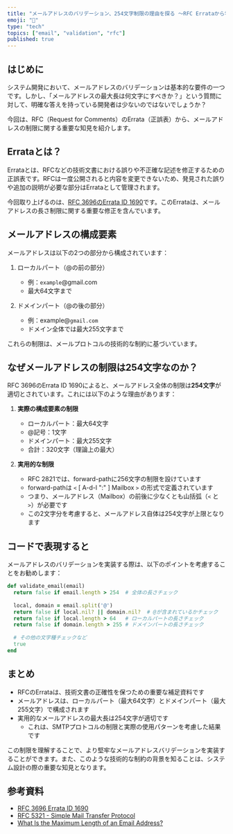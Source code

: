 ```yaml
---
title: "メールアドレスのバリデーション、254文字制限の理由を探る 〜RFC Errataから学ぶ〜"
emoji: "📧"
type: "tech"
topics: ["email", "validation", "rfc"]
published: true
---
```


## はじめに

システム開発において、メールアドレスのバリデーションは基本的な要件の一つです。しかし、「メールアドレスの最大長は何文字にすべきか？」という質問に対して、明確な答えを持っている開発者は少ないのではないでしょうか？

今回は、RFC（Request for Comments）のErrata（正誤表）から、メールアドレスの制限に関する重要な知見を紹介します。

## Errataとは？

Errataとは、RFCなどの技術文書における誤りや不正確な記述を修正するための正誤表です。RFCは一度公開されると内容を変更できないため、発見された誤りや追加の説明が必要な部分はErrataとして管理されます。

今回取り上げるのは、[RFC 3696のErrata ID 1690](https://www.rfc-editor.org/errata/eid1690)です。このErrataは、メールアドレスの長さ制限に関する重要な修正を含んでいます。

## メールアドレスの構成要素

メールアドレスは以下の2つの部分から構成されています：

1. ローカルパート（@の前の部分）
   - 例：`example`@gmail.com
   - 最大64文字まで

2. ドメインパート（@の後の部分）
   - 例：example@`gmail.com`
   - ドメイン全体では最大255文字まで

これらの制限は、メールプロトコルの技術的な制約に基づいています。

## なぜメールアドレスの制限は254文字なのか？

RFC 3696のErrata ID 1690によると、メールアドレス全体の制限は**254文字**が適切とされています。これには以下のような理由があります：

1. **実際の構成要素の制限**
   - ローカルパート：最大64文字
   - @記号：1文字
   - ドメインパート：最大255文字
   - 合計：320文字（理論上の最大）

2. **実用的な制限**
   - RFC 2821では、forward-pathに256文字の制限を設けています
   - forward-pathは `<` [ A-d-l ":" ] Mailbox `>` の形式で定義されています
   - つまり、メールアドレス（Mailbox）の前後に少なくとも山括弧（`<` と `>`）が必要です
   - この2文字分を考慮すると、メールアドレス自体は254文字が上限となります

## コードで表現すると

メールアドレスのバリデーションを実装する際は、以下のポイントを考慮することをお勧めします：

```ruby
def validate_email(email)
  return false if email.length > 254  # 全体の長さチェック
  
  local, domain = email.split('@')
  return false if local.nil? || domain.nil?  # @が含まれているかチェック
  return false if local.length > 64   # ローカルパートの長さチェック
  return false if domain.length > 255 # ドメインパートの長さチェック
  
  # その他の文字種チェックなど
  true
end
```

## まとめ

- RFCのErrataは、技術文書の正確性を保つための重要な補足資料です
- メールアドレスは、ローカルパート（最大64文字）とドメインパート（最大255文字）で構成されます
- 実用的なメールアドレスの最大長は254文字が適切です
  - これは、SMTPプロトコルの制限と実際の使用パターンを考慮した結果です

この制限を理解することで、より堅牢なメールアドレスバリデーションを実装することができます。また、このような技術的な制約の背景を知ることは、システム設計の際の重要な知見となります。

## 参考資料

- [RFC 3696 Errata ID 1690](https://www.rfc-editor.org/errata/eid1690)
- [RFC 5321 - Simple Mail Transfer Protocol](https://tools.ietf.org/html/rfc5321)
- [What Is the Maximum Length of an Email Address?](https://www.directedignorance.com/blog/maximum-length-of-email-address)
